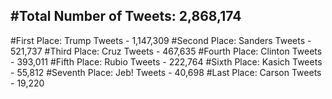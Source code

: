 #Total Number of Tweets: 2,868,174 
---
#First Place: Trump Tweets - 1,147,309
#Second Place: Sanders Tweets - 521,737
#Third Place: Cruz Tweets - 467,635
#Fourth Place: Clinton Tweets - 393,011
#Fifth Place: Rubio Tweets - 222,764
#Sixth Place: Kasich Tweets - 55,812
#Seventh Place: Jeb! Tweets - 40,698
#Last Place: Carson Tweets - 19,220
